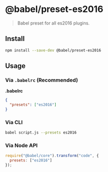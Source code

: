 # @babel/preset-es2016

> Babel preset for all es2016 plugins.

## Install

```sh
npm install --save-dev @babel/preset-es2016
```

## Usage

### Via `.babelrc` (Recommended)

**.babelrc**

```json
{
  "presets": ["es2016"]
}
```

### Via CLI

```sh
babel script.js --presets es2016
```

### Via Node API

```javascript
require("@babel/core").transform("code", {
  presets: ["es2016"]
});
```
